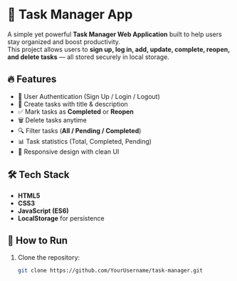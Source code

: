 # 📌 Task Manager App  

A simple yet powerful **Task Manager Web Application** built to help users stay organized and boost productivity.  
This project allows users to **sign up, log in, add, update, complete, reopen, and delete tasks** — all stored securely in local storage.  

## 🔥 Features  
- 👤 User Authentication (Sign Up / Login / Logout)  
- 📝 Create tasks with title & description  
- ✅ Mark tasks as **Completed** or **Reopen**  
- 🗑️ Delete tasks anytime  
- 🔍 Filter tasks (**All / Pending / Completed**)  
- 📊 Task statistics (Total, Completed, Pending)  
- 📱 Responsive design with clean UI  

## 🛠️ Tech Stack  
- **HTML5**  
- **CSS3**  
- **JavaScript (ES6)**  
- **LocalStorage** for persistence  

## 🚀 How to Run  
1. Clone the repository:  
   ```bash
   git clone https://github.com/YourUsername/task-manager.git
